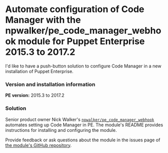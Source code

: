 # Automate configuration of Code Manager with the npwalker/pe_code_manager_webhook module for Puppet Enterprise 2015.3 to 2017.2
<p>I'd like to have a push-button solution to configure Code Manager in a new installation of Puppet Enterprise.</p>
<h3 id="version-and-installation-information">Version and installation information</h3>
<p><strong>PE version:</strong> 2015.3 to 2017.2</p>
<h3 id="solution">Solution</h3>
<p>Senior product owner Nick Walker's <code><a class="uri" href="https://forge.puppet.com/modules/npwalker/pe_code_manager_webhook">npwalker/pe_code_manager_webhook</a></code> automates setting up Code Manager in PE. The module's README provides instructions for installing and configuring the module.</p>
<p>Provide feedback or ask questions about the module in the issues page of <a class="uri" href="https://github.com/npwalker/pe_code_manager_webhook/issues">the module's GitHub repository</a>.</p>

